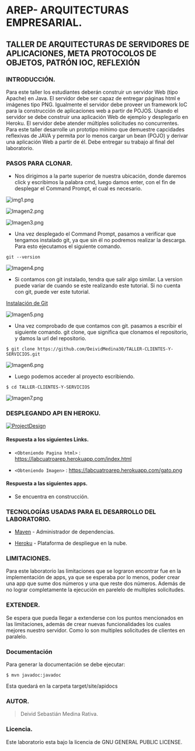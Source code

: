 # AREP- ARQUITECTURAS EMPRESARIAL.

## TALLER DE ARQUITECTURAS DE SERVIDORES DE APLICACIONES, META PROTOCOLOS DE OBJETOS, PATRÓN IOC, REFLEXIÓN

### INTRODUCCIÓN.

Para este taller los estudiantes deberán construir un servidor Web (tipo Apache) en Java. El servidor debe ser capaz
de entregar páginas html e imágenes tipo PNG. Igualmente el servidor debe proveer un framework IoC
para la construcción de aplicaciones web a partir de POJOS. Usando el servidor se debe construir
una aplicación Web de ejemplo y desplegarlo en Heroku. El servidor debe atender múltiples solicitudes
no concurrentes.
Para este taller desarrolle un prototipo mínimo que demuestre capcidades reflexivas de JAVA y
permita por lo menos cargar un bean (POJO) y derivar una aplicación Web a partir de él. Debe
entregar su trabajo al final del laboratorio.

### PASOS PARA CLONAR.

-  Nos dirigimos a la parte superior de nuestra ubicación, donde daremos click y escribimos la palabra cmd, luego damos enter, con el fin de desplegar
   el Command Prompt, el cual es necesario.

![img1.png](https://i.postimg.cc/GmSNVZZL/img1.png)

![Imagen2.png](https://i.postimg.cc/vB5N1DDT/Imagen2.png)

![Imagen3.png](https://i.postimg.cc/T3hNVthZ/Imagen3.png)

- Una vez desplegado el Command Prompt, pasamos a verificar que tengamos instalado git, ya que sin él no podremos realizar la descarga.
  Para esto ejecutamos el siguiente comando.

`git --version`

![Imagen4.png](https://i.postimg.cc/nh5R0qDM/Imagen4.png)

- Si contamos con git instalado, tendra que salir algo similar. La version puede variar de cuando se este realizando este tutorial.
  Si no cuenta con git, puede ver este tutorial.

[Instalación de Git][id/name]

[id/name]: https://www.youtube.com/watch?v=cYLapo1FFmA

![Imagen5.png](https://i.postimg.cc/fR6CxZG9/Imagen5.png)

-  Una vez comprobado de que contamos con git. pasamos a escribir el siguiente comando. git clone,
   que significa que clonamos el repositorio, y damos la url del repositorio.

`$ git clone https://github.com/DeividMedina30/TALLER-CLIENTES-Y-SERVICIOS.git`

![Imagen6.png](https://i.postimg.cc/gjkHY0Zf/Imagen6.png)

- Luego podemos acceder al proyecto escribiendo.

`$ cd TALLER-CLIENTES-Y-SERVICIOS`

![Imagen7.png](https://i.postimg.cc/ZKnx2CZN/Imagen7.png)

### DESPLEGANDO API EN HEROKU.

[![ProjectDesign](https://www.herokucdn.com/deploy/button.png)](https://labcuatroarep.herokuapp.com/)

#### Respuesta a los siguientes Links.

- `<Obteniendo Pagina html>` : <https://labcuatroarep.herokuapp.com/index.html>

- `<Obteniendo Imagen>` : <https://labcuatroarep.herokuapp.com/gato.png>

#### Respuesta a las siguientes apps.

- Se encuentra en construcción.

### TECNOLOGÍAS USADAS PARA EL DESARROLLO DEL LABORATORIO.

* [Maven](https://maven.apache.org/) - Administrador de dependencias.

* [Heroku](https://heroku.com) - Plataforma de despliegue en la nube.

### LIMITACIONES.

Para este laboratorio las limitaciones que se lograron encontrar fue en la implementación de apps, ya que
se esperaba por lo menos, poder crear una app que sume dos números y una que reste dos números.
Además de no lograr completamente la ejecución en parelelo de multiples solicitudes.

### EXTENDER.

Se espera que pueda llegar a extenderse con los puntos mencionados en las limitaciones, además de crear nuevas
funcionalidades los cuales mejores nuestro servidor. Como lo son multiples solicitudes de
clientes en paralelo.

### Documentación

Para generar la documentación se debe ejecutar:

`$ mvn javadoc:javadoc`

Esta quedará en la carpeta target/site/apidocs

### AUTOR.

> Deivid Sebastián Medina Rativa.

### Licencia.

Este laboratorio esta bajo la licencia de GNU GENERAL PUBLIC LICENSE.

